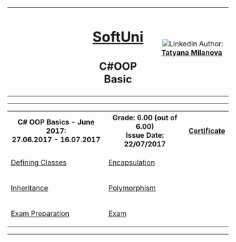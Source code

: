<!-- Head Start -->
<table border="0" width="100%" cellspacing="1" cellpadding="3" align="center">
<tbody>
<tr>
<td align="center" width="33%"><img style="text-align: ce;" src="http://conf.softuni.bg/wp-content/uploads/2015/01/SoftUni-Logo-Flat_square-blue-300x235.png" alt="" /></td>
<td align="center" width="33%">
<h1><a href="https://softuni.bg/">SoftUni</a></h1>
<h2>C#OOP Basic</h2>
</td>
<td align="center" width="33%"><img src="https://avatars0.githubusercontent.com/u/22100183?s=460&v=4" alt="" />
<img src="https://www.linkedin.com/favicon.ico" alt="LinkedIn" />
Author: 
<strong>
<a title="LinkedIn Tatyana Milanova" href="https://www.linkedin.com/in/tanya-milanova-15040257/" target="_blank">
Tatyana Milanova
</a>
</strong></p>
</td>
</tr>
</tbody>
</table>
<!-- Head End -->
<!-- C# OOP Basics Start --><hr />
<table border="0" width="100%" cellspacing="1" cellpadding="3" align="center">
        <tbody>
        <tr><th align="center" width="50%">C# OOP Basics - June 2017: <br /> 
        27.06.2017 - 16.07.2017</th><th width="40%">Grade: 6.00 (out of 6.00)<br /> Issue Date: 22/07/2017</th><th align="center width=">
        <p><a title="C# OOP Basics" href="https://softuni.bg/certificates/details/21644/b08f78f1" target="_blank">Certificate</a></p>
        </th></tr>
        <!-- Course Body -->
        <tr>
        <td width="50%">
        <p><a title="Defining Classes" href="https://github.com/tanyta78/CSharpOOP/tree/master/01DefiningClasses" target="_blank">Defining Classes</a></p>
        </td>
        <td colspan="2" width="50%">
        <p><a title="Encapsulation" href="https://github.com/tanyta78/CSharpOOP/tree/master/02Encapsulation" target="_blank">Encapsulation</a></p>
        </td>
        </tr>
        <tr>
        <td width="50%">
        <p><a title="Inheritance" href="https://github.com/tanyta78/CSharpOOP/tree/master/03Inheritance" target="_blank">Inheritance</a></p>
        </td>
        <td colspan="2" width="50%">
        <p><a title="Polymorphism" href="https://github.com/tanyta78/CSharpOOP/tree/master/04Polymorphisam" target="_blank">Polymorphism</a></p>
        </td>
        </tr>
         <tr>
        <td width="50%">
        <p><a title="Exam Preparation" href="https://github.com/tanyta78/CSharpOOP/tree/master/Exam%20Preparation" target="_blank">Exam Preparation</a></p>
        </td>
        <td colspan="2" width="50%">
        <p><a title="Exam" href="https://github.com/tanyta78/CSharpOOP/tree/master/OOPBasic16072017" target="_blank">Exam</a></p>
        </td>
        </tr>
        </tbody>
        </table>
        <hr />
        <!-- C# OOP Basics End -->
